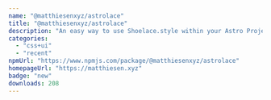 ```yaml
---
name: "@matthiesenxyz/astrolace"
title: "@matthiesenxyz/astrolace"
description: "An easy way to use Shoelace.style within your Astro Project!"
categories:
  - "css+ui"
  - "recent"
npmUrl: "https://www.npmjs.com/package/@matthiesenxyz/astrolace"
homepageUrl: "https://matthiesen.xyz"
badge: "new"
downloads: 208
---
```

